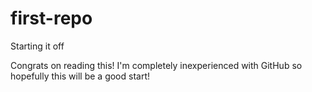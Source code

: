 # first-repo
Starting it off

Congrats on reading this! I'm completely inexperienced with GitHub so hopefully this will be a good start!
